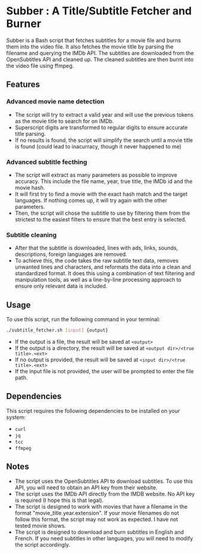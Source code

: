 # Subber : A Title/Subtitle Fetcher and Burner

Subber is a Bash script that fetches subtitles for a movie file and burns them into the video file. It also fetches the movie title by parsing the filename and querying the IMDb API. The subtitles are downloaded from the OpenSubtitles API and cleaned up. The cleaned subtitles are then burnt into the video file using ffmpeg.

## Features

### Advanced movie name detection

- The script will try to extract a valid year and will use the previous tokens as the movie title to search for on IMDb.
- Superscript digits are transformed to regular digits to ensure accurate title parsing.
- If no results is found, the script will simplify the search until a movie title is found (could lead to inacurracy, though it never happened to me)

### Advanced subtitle fecthing

- The script will extract as many parameters as possible to improve accuracy. This include the file name, year, true title, the IMDb id and the movie hash.
- It will first try to find a movie with the exact hash match and the target languages. If nothing comes up, it will try again with the other parameters.
- Then, the script will chose the subtitle to use by filtering them from the strictest to the easiest filters to ensure that the best entry is selected.

### Subtitle cleaning

- After that the subtitle is downloaded, lines with ads, links, sounds, descriptions, foreign languages are removed.
- To achieve this, the code takes the raw subtitle text data, removes unwanted lines and characters, and reformats the data into a clean and standardized format. It does this using a combination of text filtering and manipulation tools, as well as a line-by-line processing approach to ensure only relevant data is included.

## Usage

To use this script, run the following command in your terminal:

```bash
./subtitle_fetcher.sh [input] {output}
```

- If the output is a file, the result will be saved at `<output>`
- If the output is a directory, the result will be saved at `<output dir>/<true title>.<ext>`
- If no output is provided, the result will be saved at `<input dir>/<true title>.<ext>`
- If the input file is not provided, the user will be prompted to enter the file path.

## Dependencies

This script requires the following dependencies to be installed on your system:

- `curl`
- `jq`
- `tcc`
- `ffmpeg`

## Notes

- The script uses the OpenSubtitles API to download subtitles. To use this API, you will need to obtain an API key from their website.
- The script uses the IMDb API directly from the IMDB website. No API key is required (I hope this is that legal).
- The script is designed to work with movies that have a filename in the format "movie_title.year.extension". If your movie filenames do not follow this format, the script may not work as expected. I have not tested movie shows.
- The script is designed to download and burn subtitles in English and French. If you need subtitles in other languages, you will need to modify the script accordingly.
